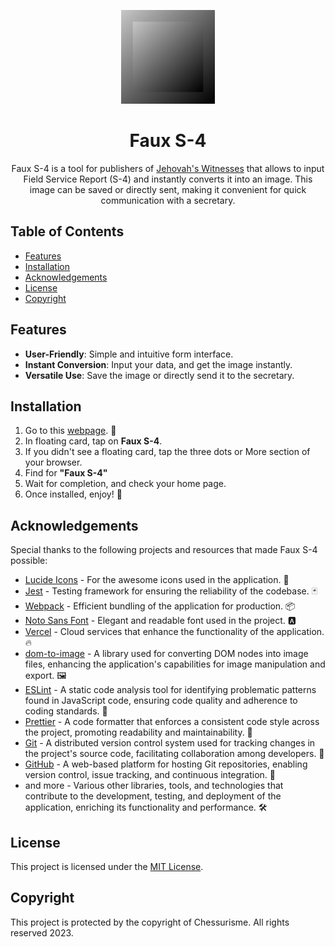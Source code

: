 <p align="center"><img alt="Faux S-4 Logo" src="./public/assets/images/logo/withBg.png" height="150px"></p>

<h1 align="center">Faux S-4</h1>

<p align="center">Faux S-4 is a tool for publishers of <a href="https://jw.org">Jehovah's Witnesses</a> that allows to input Field Service Report (S-4) and instantly converts it into an image. This image can be saved or directly sent, making it convenient for quick communication with a secretary.</p>

## Table of Contents

- [Features](#features)
- [Installation](#installation)
- [Acknowledgements](#acknowledgements)
- [License](#license)
- [Copyright](#copyright)

## Features

- **User-Friendly**: Simple and intuitive form interface.
- **Instant Conversion**: Input your data, and get the image instantly.
- **Versatile Use**: Save the image or directly send it to the secretary.

## Installation

1. Go to this [webpage](https://www.jw-faux-s-4.web.app). 🤗
2. In floating card, tap on **Faux S-4**.
3. If you didn't see a floating card, tap the three dots or More section of your browser.
4. Find for **"Faux S-4"**
5. Wait for completion, and check your home page.
6. Once installed, enjoy! 📲

## Acknowledgements

Special thanks to the following projects and resources that made Faux S-4 possible:

- [Lucide Icons](https://lucide.dev) - For the awesome icons used in the application. 🍥
- [Jest](https://jestjs.io/) - Testing framework for ensuring the reliability of the codebase. 🃏
- [Webpack](https://webpack.js.org/) - Efficient bundling of the application for production. 📦
- [Noto Sans Font](https://www.google.com/get/noto/) - Elegant and readable font used in the project. 🅰
- [Vercel](https://vercel.com/) - Cloud services that enhance the functionality of the application. 🔥
- [dom-to-image](https://github.com/tsayen/dom-to-image) - A library used for converting DOM nodes into image files, enhancing the application's capabilities for image manipulation and export. 🖼️
- [ESLint](https://eslint.org/) - A static code analysis tool for identifying problematic patterns found in JavaScript code, ensuring code quality and adherence to coding standards. 🚀
- [Prettier](https://prettier.io/) - A code formatter that enforces a consistent code style across the project, promoting readability and maintainability. 🎨
- [Git](https://git-scm.com) - A distributed version control system used for tracking changes in the project's source code, facilitating collaboration among developers. 🔄
- [GitHub](https://github.com/) - A web-based platform for hosting Git repositories, enabling version control, issue tracking, and continuous integration. 🐙
- and more - Various other libraries, tools, and technologies that contribute to the development, testing, and deployment of the application, enriching its functionality and performance. 🛠️


## License

This project is licensed under the [MIT License](LICENSE.md).

## Copyright

This project is protected by the copyright of Chessurisme. All rights reserved 2023.
